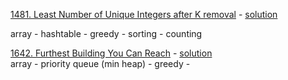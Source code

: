 
<span><bold><a href='https://leetcode.com/problems/least-number-of-unique-integers-after-k-removals/description/'>
1481. Least Number of Unique Integers after K removal</a></bold></span><span> - </span><span><a href='https://github.com/Sivaprakash161999/Project_Leetcode/blob/main/Python/Array/_1481_least_number_of_unique_integers_after_k_removals.py'>solution</a></span><br>

<span>array  -  </span><span>hashtable  -  </span><span>greedy  -  </span><span>sorting  -  </span><span>counting</span>

<span><bold><a href='https://leetcode.com/problems/furthest-building-you-can-reach/description/'>
1642. Furthest Building You Can Reach</a></bold></span><span> - </span><span><a href='/Python/Greedy/_1642_furthest_building_you_can_reach.py'>solution</a></span><br>
<span>array  -  </span><span>priority queue (min heap)  -  </span><span>greedy  -  </span>